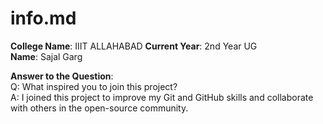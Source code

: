 # info.md

**College Name**:   IIIT ALLAHABAD
**Current Year**: 2nd Year UG  
**Name**: Sajal Garg

**Answer to the Question**:  
Q: What inspired you to join this project?  
A: I joined this project to improve my Git and GitHub skills and collaborate with others in the open-source community.
